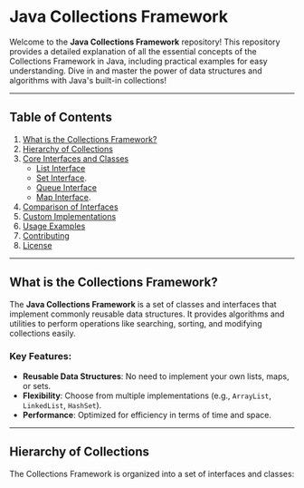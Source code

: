 # Java Collections Framework

Welcome to the **Java Collections Framework** repository! This repository provides a detailed explanation of all the essential concepts of the Collections Framework in Java, including practical examples for easy understanding. Dive in and master the power of data structures and algorithms with Java's built-in collections!

---

## Table of Contents

1. [What is the Collections Framework?](#what-is-the-collections-framework.)
2. [Hierarchy of Collections](#hierarchy-of-collections.)
3. [Core Interfaces and Classes](#core-interfaces-and-classes.)
    - [List Interface](#list-interface.)
    - [Set Interface](#set-interface.).
    - [Queue Interface](#queue-interface.)
    - [Map Interface](#map-interface.).
4. [Comparison of Interfaces](#comparison-of-interfaces.)
5. [Custom Implementations](#custom-implementations)
6. [Usage Examples](#usage-examples)
7. [Contributing](#contributing)
8. [License](#license)

---

## What is the Collections Framework?

The **Java Collections Framework** is a set of classes and interfaces that implement commonly reusable data structures. It provides algorithms and utilities to perform operations like searching, sorting, and modifying collections easily.

### Key Features:
- **Reusable Data Structures**: No need to implement your own lists, maps, or sets.
- **Flexibility**: Choose from multiple implementations (e.g., `ArrayList`, `LinkedList`, `HashSet`).
- **Performance**: Optimized for efficiency in terms of time and space.

---

## Hierarchy of Collections

The Collections Framework is organized into a set of interfaces and classes:
